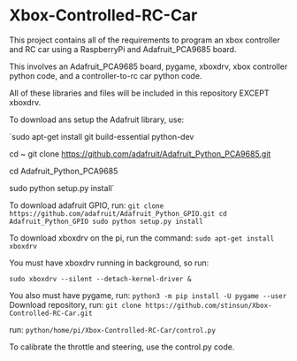 # Xbox-Controlled-RC-Car
This project contains all of the requirements to program an xbox controller and RC car using a RaspberryPi and Adafruit_PCA9685 board. 

This involves an Adafruit_PCA9685 board, pygame, xboxdrv, xbox controller python code, and a controller-to-rc car python code.

All of these libraries and files will be included in this repository EXCEPT xboxdrv.


To download ans setup the Adafruit library, use:

  `sudo apt-get install git build-essential python-dev

  cd ~
  git clone https://github.com/adafruit/Adafruit_Python_PCA9685.git

  cd Adafruit_Python_PCA9685

  sudo python setup.py install`

To download adafruit GPIO, run:
  `git clone https://github.com/adafruit/Adafruit_Python_GPIO.git
  cd Adafruit_Python_GPIO
  sudo python setup.py install`

To download xboxdrv on the pi, run the command: 
  `sudo apt-get install xboxdrv`

You must have xboxdrv running in background, so run:

  `sudo xboxdrv --silent --detach-kernel-driver &`

You also must have pygame, run:
  `python3 -m pip install -U pygame --user`
Download repository, run:
`git clone https://github.com/stinsun/Xbox-Controlled-RC-Car.git`

run: `python/home/pi/Xbox-Controlled-RC-Car/control.py`


To calibrate the throttle and steering, use the control.py code.
